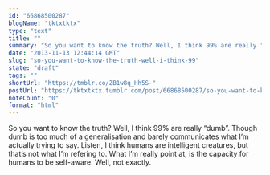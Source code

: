 ```yaml
---
id: "66868500287"
blogName: "tktxtktx"
type: "text"
title: ""
summary: "So you want to know the truth? Well, I think 99% are really "dumb". Though dumb is too much of a generalisation and barely..."
date: "2013-11-13 12:44:14 GMT"
slug: "so-you-want-to-know-the-truth-well-i-think-99"
state: "draft"
tags: ""
shortUrl: "https://tmblr.co/ZB1w8q_Hh5S-"
postUrl: "https://tktxtktx.tumblr.com/post/66868500287/so-you-want-to-know-the-truth-well-i-think-99"
noteCount: "0"
format: "html"
---
```


So you want to know the truth? Well, I think 99% are really “dumb”. Though dumb is too much of a generalisation and barely communicates what I’m actually trying to say. Listen, I think humans are intelligent creatures, but that’s not what I’m refering to. What I’m really point at, is the capacity for humans to be self-aware. Well, not exactly.
